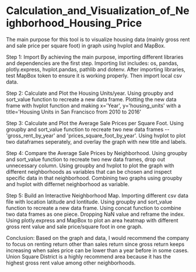 # Calculation_and_Visualization_of_Neighborhood_Housing_Price

The main purpose for this tool is to visualize housing data (mainly gross rent and sale price per square foot) in graph using hvplot and MapBox.

Step 1: Import
  By achieving the main purpose, importing different libraries and dependencies are the first step.
  Importing list includes: os, pandas, plotly.express, hvplot.pandas, pathlib and dotenv.
  After importing libraries, test MapBox token to ensure it is working properly. Then import local csv data. 
  
Step 2: Calculate and Plot the Housing Units/year.
  Using groupby and sort_value function to recreate a new data frame. 
  Plotting the new data frame with hvplot function and making x='Year', y='housing_units' with a title='Housing Units in San Francisco from 2010 to 2016'
  
Step 3: Calculate and Plot the Average Sale Prices per Square Foot.
  Using groupby and sort_value function to recreate two new data frames -- 'gross_rent_by_year' and 'prices_square_foot_by_year'. 
  Using hvplot to plot two dataframes seperately, and overlay the graph with new title and labels.
  
Step 4: Compare the Average Sale Prices by Neighborhood.
  Using groupby and sort_value function to recreate two new data frames, drop out unnecessary column. 
  Using groupby and hvplot to plot the graph with different neighborhoods as variables that can be chosen and inspect specific data in that neighborhood.
  Combining two graphs using groupby and hvplot with differnet neighborhood as variable.
  
Step 5: Build an Interactive Neighborhood Map.
  Importing different csv data file with location latitude and lontitude.
  Using groupby and sort_value function to recreate a new data frame. 
  Using concat function to combine two data frames as one piece.
  Dropping NaN value and reframe the index.
  Using plotly.express and MapBox to plot an area heatmap with different gross rent value and sale price/square foot in one graph.
  
Conclusion:
  Based on the graph and data, I would recommend the company to focus on renting return other than sales return since gross return keeps increasing when sales price can be lower than a year before in some cases. Union Square District is a highly recommend area because it has the highest gross rent value among other neighborhoods.
